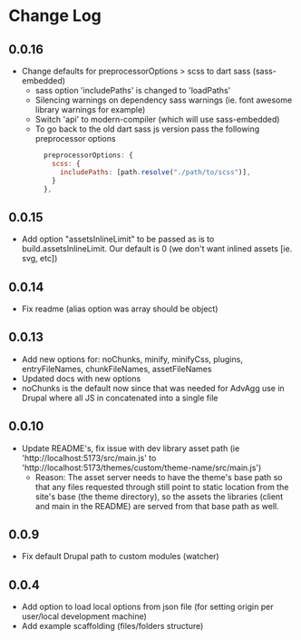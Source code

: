 # Change Log

## 0.0.16

- Change defaults for preprocessorOptions > scss to dart sass (sass-embedded)
  - sass option 'includePaths' is changed to 'loadPaths'
  - Silencing warnings on dependency sass warnings (ie. font awesome library warnings for example)
  - Switch 'api' to modern-compiler (which will use sass-embedded)
  - To go back to the old dart sass js version pass the following preprocessor options
    ```js
      preprocessorOptions: {
        scss: {
          includePaths: [path.resolve("./path/to/scss")],
        }
      },
    ```

## 0.0.15

- Add option "assetsInlineLimit" to be passed as is to build.assetsInlineLimit. Our default is 0 (we don't want inlined assets [ie. svg, etc])
  
## 0.0.14

- Fix readme (alias option was array should be object)

## 0.0.13

- Add new options for: noChunks, minify, minifyCss, plugins, entryFileNames, chunkFileNames, assetFileNames
- Updated docs with new options
- noChunks is the default now since that was needed for AdvAgg use in Drupal where all JS in concatenated into a single file

## 0.0.10

- Update README's, fix issue with dev library asset path (ie 'http://localhost:5173/src/main.js' to 'http://localhost:5173/themes/custom/theme-name/src/main.js')
  - Reason: The asset server needs to have the theme's base path so that any files requested through still point to static location from the site's base (the theme directory), so the assets the libraries (client and main in the README) are served from that base path as well.

## 0.0.9

- Fix default Drupal path to custom modules (watcher)

## 0.0.4

- Add option to load local options from json file (for setting origin per user/local development machine)
- Add example scaffolding (files/folders structure)